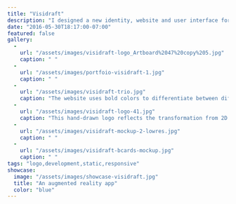 ```yaml
---
title: "Visidraft"
description: "I designed a new identity, website and user interface for an augmented reality app that allows architects and contractors to visualize their construction projects in real time. "
date: "2016-05-30T18:17:00-07:00"
featured: false
gallery:
  -
    url: "/assets/images/visidraft-logo_Artboard%2047%20copy%205.jpg"
    caption: " "
  -
    url: "/assets/images/portfoio-visidraft-1.jpg"
    caption: " "
  -
    url: "/assets/images/visidraft-trio.jpg"
    caption: "The website uses bold colors to differentiate between different target markets."
  -
    url: "/assets/images/visidraft-logo-41.jpg"
    caption: "This hand-drawn logo reflects the transformation from 2D to 3D while providing a creative optical illusion."
  -
    url: "/assets/images/visidraft-mockup-2-lowres.jpg"
    caption: " "
  -
    url: "/assets/images/visidraft-bcards-mockup.jpg"
    caption: " "
tags: "logo,development,static,responsive"
showcase:
  image: "/assets/images/showcase-visidraft.jpg"
  title: "An augmented reality app"
  color: "blue"
---
```

